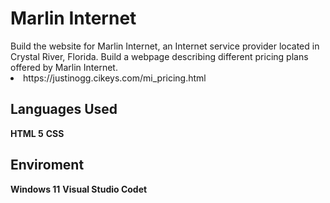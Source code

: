 <h1>Marlin Internet</h1>
Build the website for Marlin Internet, an Internet service provider located in Crystal River, Florida. Build a webpage describing different pricing plans offered by Marlin Internet. 

<li>https://justinogg.cikeys.com/mi_pricing.html</li>

<h2>Languages Used</h2>

<b>HTML 5</b>
<b>CSS</b>

<h2>Enviroment</h2>

<b>Windows 11</b>
<b>Visual Studio Codet</b>
